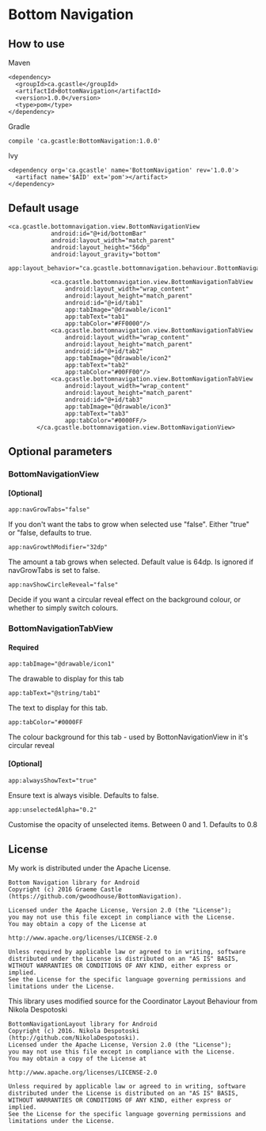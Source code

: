 # Bottom Navigation

## How to use

Maven

```
<dependency>
  <groupId>ca.gcastle</groupId>
  <artifactId>BottomNavigation</artifactId>
  <version>1.0.0</version>
  <type>pom</type>
</dependency>
```

Gradle

```
compile 'ca.gcastle:BottomNavigation:1.0.0'
```

Ivy

```
<dependency org='ca.gcastle' name='BottomNavigation' rev='1.0.0'>
  <artifact name='$AID' ext='pom'></artifact>
</dependency>
```

## Default usage
```
<ca.gcastle.bottomnavigation.view.BottomNavigationView
            android:id="@+id/bottomBar"
            android:layout_width="match_parent"
            android:layout_height="56dp"
            android:layout_gravity="bottom"
            app:layout_behavior="ca.gcastle.bottomnavigation.behaviour.BottomNavigationBehavior">

            <ca.gcastle.bottomnavigation.view.BottomNavigationTabView
                android:layout_width="wrap_content"
                android:layout_height="match_parent"
                android:id="@+id/tab1"
                app:tabImage="@drawable/icon1"
                app:tabText="tab1"
                app:tabColor="#FF0000"/>
            <ca.gcastle.bottomnavigation.view.BottomNavigationTabView
                android:layout_width="wrap_content"
                android:layout_height="match_parent"
                android:id="@+id/tab2"
                app:tabImage="@drawable/icon2"
                app:tabText="tab2"
                app:tabColor="#00FF00"/>
            <ca.gcastle.bottomnavigation.view.BottomNavigationTabView
                android:layout_width="wrap_content"
                android:layout_height="match_parent"
                android:id="@+id/tab3"
                app:tabImage="@drawable/icon3"
                app:tabText="tab3"
                app:tabColor="#0000FF/>
        </ca.gcastle.bottomnavigation.view.BottomNavigationView>
```

## Optional parameters

### BottomNavigationView

#### [Optional]
`app:navGrowTabs="false"`

If you don't want the tabs to grow when selected use "false". Either "true" or "false, defaults to true. 

`app:navGrowthModifier="32dp"`

The amount a tab grows when selected. Default value is 64dp. Is ignored if navGrowTabs is set to false.

`app:navShowCircleReveal="false"`

Decide if you want a circular reveal effect on the background colour, or whether to simply switch colours.

### BottomNavigationTabView

#### Required

`app:tabImage="@drawable/icon1"`

The drawable to display for this tab

`app:tabText="@string/tab1"`

The text to display for this tab.

`app:tabColor="#0000FF`

The colour background for this tab - used by BottonNavigationView in it's circular reveal

#### [Optional]

`app:alwaysShowText="true"`

Ensure text is always visible. Defaults to false.

`app:unselectedAlpha="0.2"`

Customise the opacity of unselected items. Between 0 and 1. Defaults to 0.8

## License

My work is distributed under the Apache License.

```
Bottom Navigation library for Android
Copyright (c) 2016 Graeme Castle (https://github.com/gwoodhouse/BottomNavigation).

Licensed under the Apache License, Version 2.0 (the "License");
you may not use this file except in compliance with the License.
You may obtain a copy of the License at

http://www.apache.org/licenses/LICENSE-2.0

Unless required by applicable law or agreed to in writing, software
distributed under the License is distributed on an "AS IS" BASIS,
WITHOUT WARRANTIES OR CONDITIONS OF ANY KIND, either express or implied.
See the License for the specific language governing permissions and
limitations under the License.
```

This library uses modified source for the Coordinator Layout Behaviour from Nikola Despotoski

```
BottomNavigationLayout library for Android
Copyright (c) 2016. Nikola Despotoski (http://github.com/NikolaDespotoski).
Licensed under the Apache License, Version 2.0 (the "License");
you may not use this file except in compliance with the License.
You may obtain a copy of the License at

http://www.apache.org/licenses/LICENSE-2.0

Unless required by applicable law or agreed to in writing, software
distributed under the License is distributed on an "AS IS" BASIS,
WITHOUT WARRANTIES OR CONDITIONS OF ANY KIND, either express or implied.
See the License for the specific language governing permissions and
limitations under the License.
```